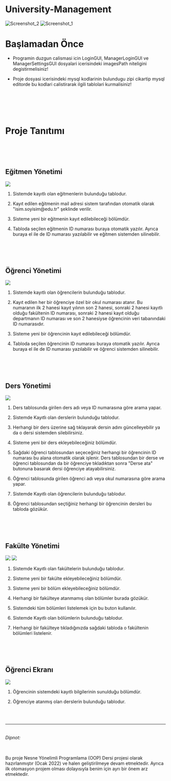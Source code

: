 # University-Management
![Screenshot_2](https://user-images.githubusercontent.com/78226423/151869956-804bdbe2-4ff3-4178-862c-d4342d152b25.png)
![Screenshot_1](https://user-images.githubusercontent.com/78226423/151420908-edd3a10e-81c2-4894-ab99-f4e721e6dd0c.png)

<html>
  <h1>Başlamadan Önce</h1>
  <ul>
    <li><p>Programin duzgun calismasi icin LoginGUI, ManagerLoginGUI ve ManagerSettingsGUI dosyalari icerisindeki imagesPath niteligini degistirmelisiniz!</p></li>
    <li><p>Proje dosyasi icerisindeki mysql kodlarinin bulundugu zipi cikartip mysql editorde bu kodlari calistirarak ilgili tablolari kurmalisiniz!</p></li>
  </ul>
  <br>
  <br>
  <br>
  <br>
  <h1>Proje Tanıtımı</h1>
  <br>
  <br>
  <br>
  <h2>Eğitmen Yönetimi</h2>
  <img src="https://user-images.githubusercontent.com/78226423/154354208-20fd92f9-bfed-4734-86ec-5681322967b2.png">
  <ol>
    <li><p>Sistemde kayıtlı olan eğitmenlerin bulunduğu tablodur.</p></li>
    <li><p>Kayıt edilen eğitmenin mail adresi sistem tarafından otomatik olarak "isim.soyisim@edu.tr" şeklinde verilir.</p></li>
    <li><p>Sisteme yeni bir eğitmenin kayıt edilebileceği bölümdür.</p></li>
    <li><p>Tabloda seçilen eğitmenin ID numarası buraya otomatik yazılır. Ayrıca buraya el ile de ID numarası yazılabilir ve eğitmen sistemden silinebilir.</p></li>
  </ol>
  <br>
  <br>
  <br>
  <h2>Öğrenci Yönetimi</h2>
  <img src="https://user-images.githubusercontent.com/78226423/154357664-31ec1ff3-06ce-47e5-96e1-2959e86154f6.png">
  <ol>
    <li><p>Sistemde kayıtlı olan öğrencilerin bulunduğu tablodur.</p></li>
    <li><p>Kayıt edilen her bir öğrenciye özel bir okul numarası atanır. Bu numaranın ilk 2 hanesi kayıt yılının son 2 hanesi, sonraki 2 hanesi kayıtlı olduğu fakültenin
      ID numarası, sonraki 2 hanesi kayıt olduğu departmanın ID numarası ve son 2 hanesiyse öğrencinin veri tabanındaki ID numarasıdır.</p></li>
    <li><p>Sisteme yeni bir öğrencinin kayıt edilebileceği bölümdür.</p></li>
    <li><p>Tabloda seçilen öğrencinin ID numarası buraya otomatik yazılır. Ayrıca buraya el ile de ID numarası yazılabilir ve öğrenci sistemden silinebilir.</p></li>
  </ol>
  <br>
  <br>
  <br>
  <h2>Ders Yönetimi</h2>
  <img src="https://user-images.githubusercontent.com/78226423/154357970-d802bbf0-d238-472e-b775-72af337eb95a.png">
  <ol>
    <li><p>Ders tablosunda girilen ders adı veya ID numarasına göre arama yapar.</p></li>
    <li><p>Sistemde Kayıtlı olan derslerin bulunduğu tablodur.</p></li>
    <li><p>Herhangi bir ders üzerine sağ tıklayarak dersin adını güncelleyebilir ya da o dersi sistemden silebilirsiniz.</p></li>
    <li><p>Sisteme yeni bir ders ekleyebileceğiniz bölümdür.</p></li>
    <li><p>Sağdaki öğrenci tablosundan seçeceğiniz herhangi bir öğrencinin ID numarası bu alana otomatik olarak işlenir. Ders tablosundan bir derse ve öğrenci
      tablosundan da bir öğrenciye tıkladıktan sonra "Derse ata" butonuna basarak dersi öğrenciye atayabilirsiniz.</p></li>
    <li><p>Öğrenci tablosunda girilen öğrenci adı veya okul numarasına göre arama yapar.</p></li>
    <li><p>Sistemde Kayıtlı olan öğrencilerin bulunduğu tablodur.</p></li>
    <li><p>Öğrenci tablosundan seçtiğiniz herhangi bir öğrencinin dersleri bu tabloda gözükür.</p></li>
  </ol>
  <br>
  <br>
  <br>
  <h2>Fakülte Yönetimi</h2>
  <img src="https://user-images.githubusercontent.com/78226423/154359496-a62ccc8f-4024-4fb5-a85e-9dff662e616e.png">
  <img src="https://user-images.githubusercontent.com/78226423/154359651-3f9f92b0-c7fa-4f40-92a5-88140163599f.png">
  <ol>
    <li><p>Sistemde Kayıtlı olan fakültelerin bulunduğu tablodur.</p></li>
    <li><p>Sisteme yeni bir fakülte ekleyebileceğiniz bölümdür.</p></li>
    <li><p>Sisteme yeni bir bölüm ekleyebileceğiniz bölümdür.</p></li>
    <li><p>Herhangi bir fakülteye atanmamış olan bölümler burada gözükür.</p></li>
    <li><p>Sistemdeki tüm bölümleri listelemek için bu buton kullanılır.</p></li>
    <li><p>Sistemde Kayıtlı olan bölümlerin bulunduğu tablodur.</p></li>
    <li><p>Herhangi bir fakülteye tıkladığınızda sağdaki tabloda o fakültenin bölümleri listelenir.</p></li>
  </ol>
  <br>
  <br>
  <br>
  <h2>Öğrenci Ekranı</h2>
  <img src="https://user-images.githubusercontent.com/78226423/154361604-c4828e54-3868-41bb-a759-401039537360.png">
  <ol>
    <li><p>Öğrencinin sistemdeki kayıtlı bilgilerinin sunulduğu bölümdür.</p></li>
    <li><p>Öğrenciye atanmış olan derslerin bulunduğu tablodur.</p></li>
  </ol>
  <br>
  <br>
  <hr>
  <h6 style="display:inline-block;">Dipnot: </h6>
  <p style="display:inline-block;">Bu proje Nesne Yönelimli Programlama (OOP) Dersi projesi olarak hazırlanmıştır (Ocak 2022) ve halen geliştirilmeye devam etmektedir. Ayrıca ilk otomasyon projem olması dolayısıyla benim için ayrı bir önem arz etmektedir.</p>

